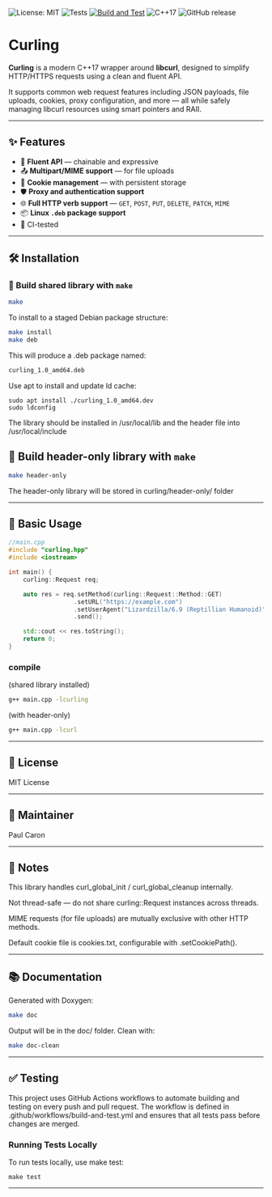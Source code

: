 ![License: MIT](https://img.shields.io/badge/License-MIT-brightgreen.svg)
![Tests](https://img.shields.io/badge/tests-passing-brightgreen)
[![Build and Test](https://github.com/paul-caron/curling/actions/workflows/build-and-test.yml/badge.svg)](https://github.com/paul-caron/curling/actions/workflows/build-and-test.yml)
![C++17](https://img.shields.io/badge/C%2B%2B-17-blue)
![GitHub release](https://img.shields.io/github/v/release/paul-caron/curling?include_prereleases&sort=semver)

# Curling

**Curling** is a modern C++17 wrapper around **libcurl**, designed to simplify HTTP/HTTPS requests using a clean and fluent API.

It supports common web request features including JSON payloads, file uploads, cookies, proxy configuration, and more — all while safely managing libcurl resources using smart pointers and RAII.

---

## ✨ Features

- 🔁 **Fluent API** — chainable and expressive
- 📤 **Multipart/MIME support** — for file uploads
- 🍪 **Cookie management** — with persistent storage
- 🛡 **Proxy and authentication support**
- 🌐 **Full HTTP verb support** — `GET`, `POST`, `PUT`, `DELETE`, `PATCH`, `MIME`
- 📦 **Linux `.deb` package support**
- 🧪 CI-tested

---

## 🛠 Installation 

### 🔧 Build shared library with `make`

```bash
make
```

To install to a staged Debian package structure:

```bash
make install
make deb
```
This will produce a .deb package named:

```bash
curling_1.0_amd64.deb
```

Use apt to install and update ld cache:
```
sudo apt install ./curling_1.0_amd64.dev
sudo ldconfig
```
The library should be installed in /usr/local/lib and the header file into /usr/local/include

## 🔧 Build header-only library with `make`

```bash
make header-only
```
The header-only library will be stored in curling/header-only/ folder

---

## 🚀 Basic Usage

```cpp
//main.cpp
#include "curling.hpp"
#include <iostream>

int main() {
    curling::Request req;

    auto res = req.setMethod(curling::Request::Method::GET)
                  .setURL("https://example.com")
                  .setUserAgent("Lizardzilla/6.9 (Reptillian Humanoid)")
                  .send();

    std::cout << res.toString();
    return 0;
}
```
### compile
(shared library installed)
```bash
g++ main.cpp -lcurling
```
(with header-only)
```bash
g++ main.cpp -lcurl
```

---

## 📄 License

MIT License




---

## 👤 Maintainer

Paul Caron


---

## 📌 Notes

This library handles curl_global_init / curl_global_cleanup internally.

Not thread-safe — do not share curling::Request instances across threads.

MIME requests (for file uploads) are mutually exclusive with other HTTP methods.

Default cookie file is cookies.txt, configurable with .setCookiePath().



---

## 📚 Documentation

Generated with Doxygen:
```bash
make doc
```
Output will be in the doc/ folder. Clean with:
```bash
make doc-clean
```

---

## ✅ Testing

This project uses GitHub Actions workflows to automate building and testing on every push and pull request. The workflow is defined in .github/workflows/build-and-test.yml and ensures that all tests pass before changes are merged.

### Running Tests Locally

To run tests locally, use make test:
```
make test
```

---
